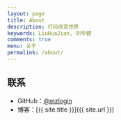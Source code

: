 ```yaml
---
layout: page
title: About
description: 打码改变世界
keywords: LiuHuaJian, 刘华健
comments: true
menu: 关于
permalink: /about/
---
```




## 联系

* GitHub：[@mzlogin](https://github.com/lhjzzu)
* 博客：[{{ site.title }}]({{ site.url }})

